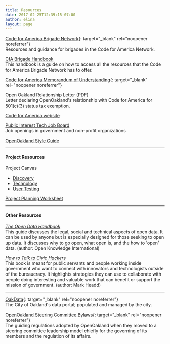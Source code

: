 ```yaml
---
title: Resources
date: 2017-02-25T12:39:15-07:00
author: elina
layout: page
---
```

[Code for America Brigade Network](https://brigade.codeforamerica.org/brigade/){: target="_blank" rel="noopener noreferrer"}  
Resources and guidance for brigades in the Code for America Network.

[CfA Brigade Handbook](https://docs.google.com/document/d/16CL9TdmWV0hDY6c85PwtzUcu1VjeSeiDFD2CbtLKf7s/edit?usp=sharing)  
This handbook is a guide on how to access all the resources that the Code for America Brigade Network has to offer.

[Code for America Memorandum of Understanding](https://docs.google.com/document/d/1TtEWZ1-XY3WHJ9dU4KaMIjDx7wcFGw3lbM8O8iUt2Sw/){: target="_blank" rel="noopener noreferrer"}

<!-- AL removed link -->
Open Oakland Relationship Letter (PDF)  
Letter declaring OpenOakland's relationship with Code for America for 501(c)(3) status tax exemption.

[Code for America website](https://www.codeforamerica.org)

[Public Interest Tech Job Board](https://jobs.codeforamerica.org)  
Job openings in government and non-profit organizations

[OpenOakland Style Guide](https://docs.google.com/document/d/1SvhwrQcu4mNMS05zE4AIXA8zsc7qpUeWVA9GvgiZaHo/edit#heading=h.dzo2keok5z7)

---

#### Project Resources

Project Canvas
- [Discovery](c4a.me/canvas-discovery)
- [Technology](c4a.me/canvas-technology)
- [User Testing](c4a.me/canvas-user-testing)

[Project Planning Worksheet](oakca.us/project-planning)

---

#### Other Resources

[_The Open Data Handbook_](http://opendatahandbook.org)  
This guide discusses the legal, social and technical aspects of open data. It can be used by anyone but is especially designed for those seeking to open up data. It discusses why to go open, what open is, and the how to 'open' data. (author: Open Knowledge International)

[_How to Talk to Civic Hackers_](https://www.gitbook.com/book/mheadd/how-to-talk-to-civic-hackers/details)  
This book is meant for public servants and people working inside government who want to connect with innovators and technologists outside of the bureaucracy. It highlights strategies they can use to collaborate with people doing interesting and valuable work that can benefit or support the mission of government. (author: Mark Headd)

---

<!-- AL removed link to PRR resources -->
[OakData](http://data.oaklandnet.com/){: target="_blank" rel="noopener noreferrer"}  
The City of Oakland's data portal; populated and managed by the city.

[OpenOakland Steering Committee Bylaws](https://docs.google.com/document/d/1QR-fr1WnmXkZoVNmWnZ9drzfmaZoPkodEOx-PkExt94/){: target="_blank" rel="noopener noreferrer"}  
The guiding regulations adopted by OpenOakland when they moved to a steering committee leadership model chiefly for the governing of its members and the regulation of its affairs.
